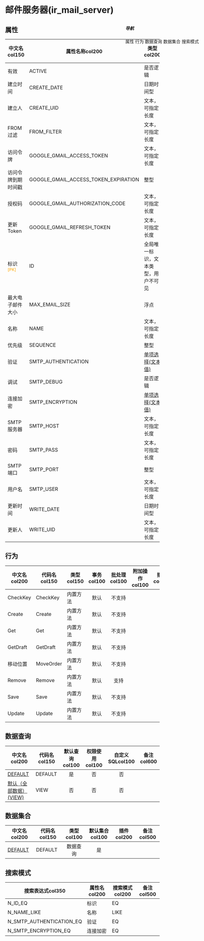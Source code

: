 # 邮件服务器(ir_mail_server)  <!-- {docsify-ignore-all} -->


## 属性
|    中文名col150 | 属性名称col200           | 类型col200     | 长度col100    |允许为空col100    |  备注col500  |
| --------   |------------| -----  | -----  | :----: | -------- |
|有效|ACTIVE|是否逻辑||是||
|建立时间|CREATE_DATE|日期时间型||否||
|建立人|CREATE_UID|文本，可指定长度|100|否||
|FROM 过滤|FROM_FILTER|文本，可指定长度|250|是||
|访问令牌|GOOGLE_GMAIL_ACCESS_TOKEN|文本，可指定长度|250|是||
|访问令牌到期时间戳|GOOGLE_GMAIL_ACCESS_TOKEN_EXPIRATION|整型||是||
|授权码|GOOGLE_GMAIL_AUTHORIZATION_CODE|文本，可指定长度|250|是||
|更新 Token|GOOGLE_GMAIL_REFRESH_TOKEN|文本，可指定长度|250|是||
|标识<sup class="footnote-symbol"><font color=orange>[PK]</font></sup>|ID|全局唯一标识，文本类型，用户不可见|100|否||
|最大电子邮件大小|MAX_EMAIL_SIZE|浮点||是||
|名称|NAME|文本，可指定长度|200|是||
|优先级|SEQUENCE|整型||是||
|验证|SMTP_AUTHENTICATION|[单项选择(文本值)](index/dictionary_index#ir_mail_server_smtp_authentication "验证")|60|否||
|调试|SMTP_DEBUG|是否逻辑||是||
|连接加密|SMTP_ENCRYPTION|[单项选择(文本值)](index/dictionary_index#ir_mail_server_smtp_encryption "连接加密")|60|否||
|SMTP服务器|SMTP_HOST|文本，可指定长度|250|是||
|密码|SMTP_PASS|文本，可指定长度|250|是||
|SMTP端口|SMTP_PORT|整型||是||
|用户名|SMTP_USER|文本，可指定长度|250|是||
|更新时间|WRITE_DATE|日期时间型||否||
|更新人|WRITE_UID|文本，可指定长度|100|否||


## 行为
| 中文名col200    | 代码名col150    | 类型col150    | 事务col100   | 批处理col100   | 附加操作col100  | 插件col150    |  备注col300  |
| -------- |---------- |----------- |:----:|:----:|---------| ----- | ----- |
|CheckKey|CheckKey|内置方法|默认|不支持||||
|Create|Create|内置方法|默认|不支持||||
|Get|Get|内置方法|默认|不支持||||
|GetDraft|GetDraft|内置方法|默认|不支持||||
|移动位置|MoveOrder|内置方法|默认|不支持||||
|Remove|Remove|内置方法|默认|支持||||
|Save|Save|内置方法|默认|不支持||||
|Update|Update|内置方法|默认|不支持||||

## 数据查询
| 中文名col200    | 代码名col150    | 默认查询col100 | 权限使用col100 | 自定义SQLcol100 |  备注col600|
| --------  | --------   | :----:  |:----:  | :----:  |----- |
|[DEFAULT](module/base/ir_mail_server/query/Default)|DEFAULT|是|否 |否 ||
|[默认（全部数据）(VIEW)](module/base/ir_mail_server/query/View)|VIEW|否|否 |否 ||

## 数据集合
| 中文名col200  | 代码名col150  | 类型col100 | 默认集合col100 |   插件col200|   备注col500|
| --------  | --------   | :----:   | :----:   | ----- |----- |
|[DEFAULT](module/base/ir_mail_server/dataset/Default)|DEFAULT|数据查询|是|||

## 搜索模式
|   搜索表达式col350   |    属性名col200    |    搜索模式col200        |备注col500  |
| -------- |------------|------------|------|
|N_ID_EQ|标识|EQ||
|N_NAME_LIKE|名称|LIKE||
|N_SMTP_AUTHENTICATION_EQ|验证|EQ||
|N_SMTP_ENCRYPTION_EQ|连接加密|EQ||

<div style="display: block; overflow: hidden; position: fixed; top: 140px; right: 100px;">

##### 导航
<el-anchor >
<el-anchor-link :href="`#/module/base/ir_mail_server?id=属性`">
  属性
</el-anchor-link>
<el-anchor-link :href="`#/module/base/ir_mail_server?id=行为`">
  行为
</el-anchor-link>
<el-anchor-link :href="`#/module/base/ir_mail_server?id=数据查询`">
  数据查询
</el-anchor-link>
<el-anchor-link :href="`#/module/base/ir_mail_server?id=数据集合`">
  数据集合
</el-anchor-link>
<el-anchor-link :href="`#/module/base/ir_mail_server?id=搜索模式`">
  搜索模式
</el-anchor-link>
</el-anchor>
</div>

<script>
 const { createApp } = Vue
  createApp({
    data() {
      return {



      }
    },
    methods: {
    }
  }).use(ElementPlus).mount('#app')
</script>